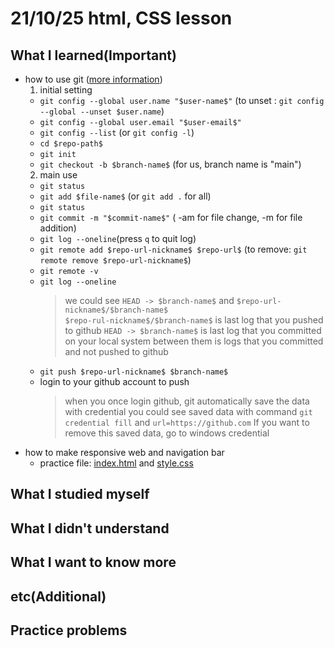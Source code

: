 # 21/10/25 html, CSS lesson

## What I learned(Important)

* how to use git ([more information](https://sabarada.tistory.com/75))
  1. initial setting
    * `git config --global user.name "$user-name$"` (to unset : `git config --global --unset $user.name`)
    * `git config --global user.email "$user-email$"`
    * `git config --list` (or `git config -l`)
    * `cd $repo-path$`
    * `git init`
    * `git checkout -b $branch-name$` (for us, branch name is "main")
  2. main use
    * `git status`
    * `git add $file-name$` (or `git add .` for all)
    * `git status`
    * `git commit -m "$commit-name$"` ( -am for file change, -m for file addition)
    * `git log --oneline`(press `q` to quit log)
    * `git remote add $repo-url-nickname$ $repo-url$` (to remove: `git remote remove $repo-url-nickname$`)
    * `git remote -v`
    * `git log --oneline`
      > we could see `HEAD -> $branch-name$` and `$repo-url-nickname$/$branch-name$`  
      > `$repo-rul-nickname$/$branch-name$` is last log that you pushed to github
      > `HEAD -> $branch-name$` is last log that you committed on your local system
      > between them is logs that you committed and not pushed to github
    * `git push $repo-url-nickname$ $branch-name$`
    * login to your github account to push
      > when you once login github, git automatically save the data with credential
      > you could see saved data with command `git credential fill` and `url=https://github.com`
      > If you want to remove this saved data, go to windows credential
* how to make responsive web and navigation bar
  * practice file: [index.html](index.html) and [style.css](style.css)

## What I studied myself

## What I didn't understand

## What I want to know more

## etc(Additional)

## Practice problems
